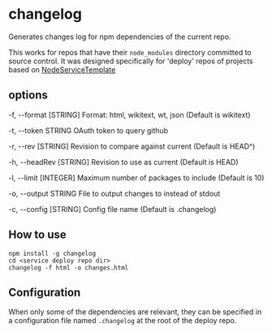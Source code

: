 # changelog

Generates changes log for npm dependencies of the current repo.

This works for repos that have their `node_modules` directory committed to source control. It was designed specifically for 'deploy' repos of projects based on [NodeServiceTemplate](https://www.mediawiki.org/wiki/ServiceTemplateNode)

## options

-f, --format [STRING]  Format: html, wikitext, wt, json (Default is wikitext)

-t, --token STRING     OAuth token to query github

-r, --rev [STRING]     Revision to compare against current (Default is HEAD^)

-h, --headRev [STRING] Revision to use as current (Default is HEAD)

-l, --limit [INTEGER]  Maximum number of packages to include (Default is 10)

-o, --output STRING    File to output changes to instead of stdout

-c, --config [STRING]  Config file name (Default is .changelog)

## How to use

```
npm install -g changelog
cd <service deploy repo dir>
changelog -f html -o changes.html
```

## Configuration

When only some of the dependencies are relevant, they can be specified in a configuration file named `.changelog` at the root of the deploy repo.
